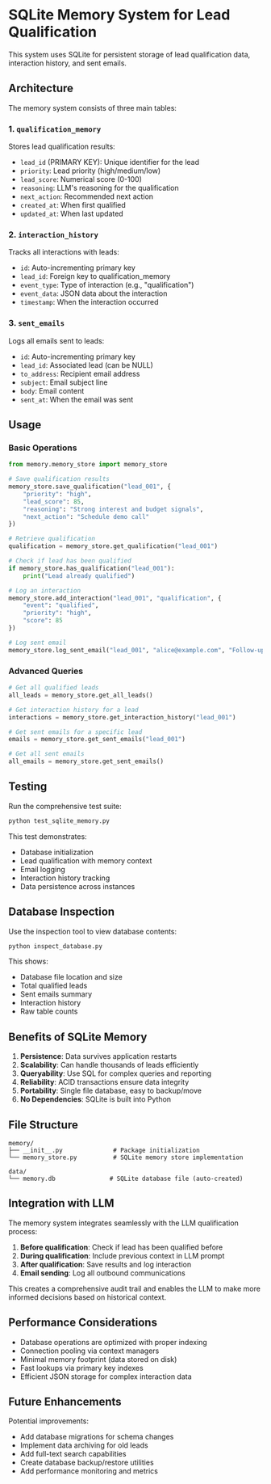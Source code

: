 # SQLite Memory System for Lead Qualification

This system uses SQLite for persistent storage of lead qualification data, interaction history, and sent emails.

## Architecture

The memory system consists of three main tables:

### 1. `qualification_memory`
Stores lead qualification results:
- `lead_id` (PRIMARY KEY): Unique identifier for the lead
- `priority`: Lead priority (high/medium/low)
- `lead_score`: Numerical score (0-100)
- `reasoning`: LLM's reasoning for the qualification
- `next_action`: Recommended next action
- `created_at`: When first qualified
- `updated_at`: When last updated

### 2. `interaction_history`
Tracks all interactions with leads:
- `id`: Auto-incrementing primary key
- `lead_id`: Foreign key to qualification_memory
- `event_type`: Type of interaction (e.g., "qualification")
- `event_data`: JSON data about the interaction
- `timestamp`: When the interaction occurred

### 3. `sent_emails`
Logs all emails sent to leads:
- `id`: Auto-incrementing primary key
- `lead_id`: Associated lead (can be NULL)
- `to_address`: Recipient email address
- `subject`: Email subject line
- `body`: Email content
- `sent_at`: When the email was sent

## Usage

### Basic Operations

```python
from memory.memory_store import memory_store

# Save qualification results
memory_store.save_qualification("lead_001", {
    "priority": "high",
    "lead_score": 85,
    "reasoning": "Strong interest and budget signals",
    "next_action": "Schedule demo call"
})

# Retrieve qualification
qualification = memory_store.get_qualification("lead_001")

# Check if lead has been qualified
if memory_store.has_qualification("lead_001"):
    print("Lead already qualified")

# Log an interaction
memory_store.add_interaction("lead_001", "qualification", {
    "event": "qualified",
    "priority": "high",
    "score": 85
})

# Log sent email
memory_store.log_sent_email("lead_001", "alice@example.com", "Follow-up", "Email content")
```

### Advanced Queries

```python
# Get all qualified leads
all_leads = memory_store.get_all_leads()

# Get interaction history for a lead
interactions = memory_store.get_interaction_history("lead_001")

# Get sent emails for a specific lead
emails = memory_store.get_sent_emails("lead_001")

# Get all sent emails
all_emails = memory_store.get_sent_emails()
```

## Testing

Run the comprehensive test suite:

```bash
python test_sqlite_memory.py
```

This test demonstrates:
- Database initialization
- Lead qualification with memory context
- Email logging
- Interaction history tracking
- Data persistence across instances

## Database Inspection

Use the inspection tool to view database contents:

```bash
python inspect_database.py
```

This shows:
- Database file location and size
- Total qualified leads
- Sent emails summary
- Interaction history
- Raw table counts

## Benefits of SQLite Memory

1. **Persistence**: Data survives application restarts
2. **Scalability**: Can handle thousands of leads efficiently
3. **Queryability**: Use SQL for complex queries and reporting
4. **Reliability**: ACID transactions ensure data integrity
5. **Portability**: Single file database, easy to backup/move
6. **No Dependencies**: SQLite is built into Python

## File Structure

```
memory/
├── __init__.py              # Package initialization
└── memory_store.py          # SQLite memory store implementation

data/
└── memory.db               # SQLite database file (auto-created)
```

## Integration with LLM

The memory system integrates seamlessly with the LLM qualification process:

1. **Before qualification**: Check if lead has been qualified before
2. **During qualification**: Include previous context in LLM prompt
3. **After qualification**: Save results and log interaction
4. **Email sending**: Log all outbound communications

This creates a comprehensive audit trail and enables the LLM to make more informed decisions based on historical context.

## Performance Considerations

- Database operations are optimized with proper indexing
- Connection pooling via context managers
- Minimal memory footprint (data stored on disk)
- Fast lookups via primary key indexes
- Efficient JSON storage for complex interaction data

## Future Enhancements

Potential improvements:
- Add database migrations for schema changes
- Implement data archiving for old leads
- Add full-text search capabilities
- Create database backup/restore utilities
- Add performance monitoring and metrics 